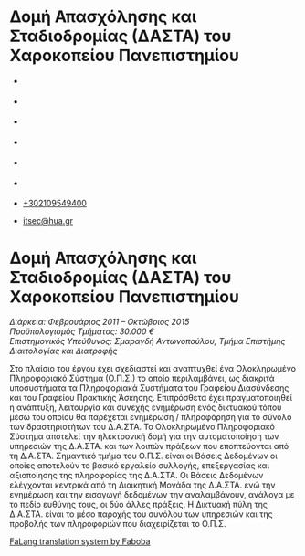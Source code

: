 Δομή Απασχόλησης και Σταδιοδρομίας (ΔΑΣΤΑ) του Χαροκοπείου Πανεπιστημίου
===============  

*   [](https://www.facebook.com/ditharokopio)
*   [](https://www.youtube.com/channel/UCEHkYirpXF1nSLxDCrfDZ4A)
*   [](https://www.linkedin.com/company/77699385)
*   [](https://www.instagram.com/dithua)

*   [](https://dit.hua.gr/index.php/el/a/projects?view=article&id=1422:master&catid=34:-)
*   [](https://dit.hua.gr/index.php/en/research/projects?view=article&id=1422:master&catid=34:projects)

*   [+302109549400](tel:+302109549400)
*   [itsec@hua.gr](mailto:itsec@hua.gr)

Δομή Απασχόλησης και Σταδιοδρομίας (ΔΑΣΤΑ) του Χαροκοπείου Πανεπιστημίου
========================================================================

_Διάρκεια: Φεβρουάριος 2011 – Οκτώβριος 2015_  
_Προϋπολογισμός Τμήματος: 30.000 €_  
_Επιστημονικός Υπεύθυνος: Σμαραγδή Αντωνοπούλου, Τμήμα Επιστήμης Διαιτολογίας και Διατροφής_

Στο πλαίσιο του έργου έχει σχεδιαστεί και αναπτυχθεί ένα Ολοκληρωμένο Πληροφοριακό Σύστημα (Ο.Π.Σ.) το οποίο περιλαμβάνει, ως διακριτά υποσυστήματα τα Πληροφοριακά Συστήματα του Γραφείου Διασύνδεσης και του Γραφείου Πρακτικής Άσκησης. Επιπρόσθετα έχει πραγματοποιηθεί η ανάπτυξη, λειτουργία και συνεχής ενημέρωση ενός δικτυακού τόπου μέσω του οποίου θα παρέχεται ενημέρωση / πληροφόρηση για το σύνολο των δραστηριοτήτων του Δ.Α.ΣΤΑ. Το Ολοκληρωμένο Πληροφοριακό Σύστημα αποτελεί την ηλεκτρονική δομή για την αυτοματοποίηση των υπηρεσιών της Δ.Α.ΣΤΑ. και των λοιπών πράξεων που εποπτεύονται από τη Δ.Α.ΣΤΑ. Σημαντικό τμήμα του Ο.Π.Σ. είναι οι Βάσεις Δεδομένων οι οποίες αποτελούν το βασικό εργαλείο συλλογής, επεξεργασίας και αξιοποίησης της πληροφορίας της Δ.Α.ΣΤΑ. Οι Βάσεις Δεδομένων ελέγχονται κεντρικά από τη Διοικητική Μονάδα της Δ.Α.ΣΤΑ. ενώ την ενημέρωση και την εισαγωγή δεδομένων την αναλαμβάνουν, ανάλογα με το πεδίο ευθύνης τους, οι δύο άλλες πράξεις. Η Δικτυακή πύλη της Δ.Α.ΣΤΑ. είναι το μέσο παροχής του συνόλου των υπηρεσιών και της προβολής των πληροφοριών που διαχειρίζεται το Ο.Π.Σ.

[FaLang translation system by Faboba](http://www.faboba.com/ "Faboba : Création de composantJoomla")

[](https://dit.hua.gr/index.php/el/a/projects?view=article&id=756:research-a-development-projects-15&catid=34#)